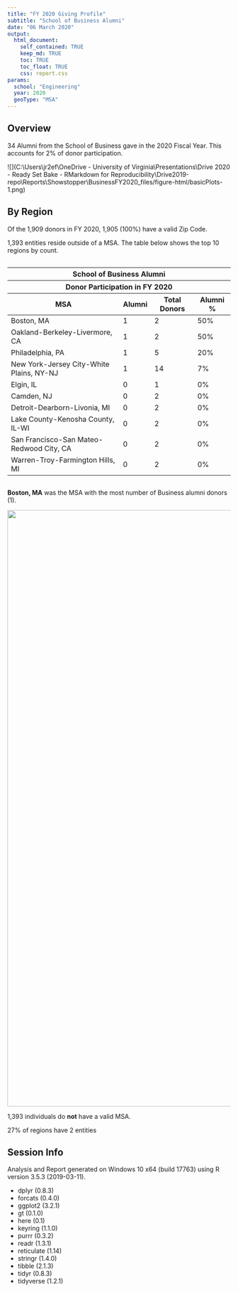 ```yaml
---
title: "FY 2020 Giving Profile"
subtitle: "School of Business Alumni"
date: "06 March 2020"
output: 
  html_document:
    self_contained: TRUE
    keep_md: TRUE
    toc: TRUE
    toc_float: TRUE
    css: report.css
params:
  school: "Engineering"
  year: 2020
  geoType: "MSA"
---
```




<!-- HTML documents can include HTML code in the body of the document, and will render appropriately 
     In this case, we're adding a logo to the header above the table of contents. 
-->

<script>
  /* Add Logo Header using JQuery*/
  $(document).ready(function() {
    $('#TOC').parent().prepend('<div id=\"nav_logo\"><img src=\"https://brand.virginia.edu/sites/default/files/styles/embedded_image_medium_2x/public/2017-08/rev_uva_logo_color.png\"></div>');
  });
</script>

## Overview



34 Alumni from the School of Business gave in the 2020 Fiscal Year. This accounts for 2% of donor participation.




![](C:\Users\jr2ef\OneDrive - University of Virginia\Presentations\Drive 2020 - Ready Set Bake - RMarkdown for Reproducibility\Drive2019-repo\Reports\Showstopper\BusinessFY2020_files/figure-html/basicPlots-1.png)<!-- -->


## By Region



Of the 1,909 donors in FY 2020, 1,905 (100%) have a valid Zip Code.





1,393 entities reside outside of a MSA. The table below shows the top 10 regions by count.

<!--html_preserve--><style>html {
  font-family: -apple-system, BlinkMacSystemFont, 'Segoe UI', Roboto, Oxygen, Ubuntu, Cantarell, 'Helvetica Neue', 'Fira Sans', 'Droid Sans', Arial, sans-serif;
}

#ishzeqjfzr .gt_table {
  display: table;
  border-collapse: collapse;
  margin-left: auto;
  /* table.margin.left */
  margin-right: auto;
  /* table.margin.right */
  color: #333333;
  font-size: 16px;
  /* table.font.size */
  background-color: #FFFFFF;
  /* table.background.color */
  width: auto;
  /* table.width */
  border-top-style: solid;
  /* table.border.top.style */
  border-top-width: 2px;
  /* table.border.top.width */
  border-top-color: #A8A8A8;
  /* table.border.top.color */
  border-bottom-style: solid;
  /* table.border.bottom.style */
  border-bottom-width: 2px;
  /* table.border.bottom.width */
  border-bottom-color: #A8A8A8;
  /* table.border.bottom.color */
}

#ishzeqjfzr .gt_heading {
  background-color: #FFFFFF;
  /* heading.background.color */
  border-bottom-color: #FFFFFF;
  /* table.background.color */
  border-left-style: hidden;
  /* heading.border.lr.style */
  border-left-width: 1px;
  /* heading.border.lr.width */
  border-left-color: #D3D3D3;
  /* heading.border.lr.color */
  border-right-style: hidden;
  /* heading.border.lr.style */
  border-right-width: 1px;
  /* heading.border.lr.width */
  border-right-color: #D3D3D3;
  /* heading.border.lr.color */
}

#ishzeqjfzr .gt_title {
  color: #333333;
  font-size: 125%;
  /* heading.title.font.size */
  font-weight: initial;
  /* heading.title.font.weight */
  padding-top: 4px;
  /* heading.top.padding - not yet used */
  padding-bottom: 4px;
  border-bottom-color: #FFFFFF;
  /* table.background.color */
  border-bottom-width: 0;
}

#ishzeqjfzr .gt_subtitle {
  color: #333333;
  font-size: 85%;
  /* heading.subtitle.font.size */
  font-weight: initial;
  /* heading.subtitle.font.weight */
  padding-top: 0;
  padding-bottom: 4px;
  /* heading.bottom.padding - not yet used */
  border-top-color: #FFFFFF;
  /* table.background.color */
  border-top-width: 0;
}

#ishzeqjfzr .gt_bottom_border {
  border-bottom-style: solid;
  /* heading.border.bottom.style */
  border-bottom-width: 2px;
  /* heading.border.bottom.width */
  border-bottom-color: #D3D3D3;
  /* heading.border.bottom.color */
}

#ishzeqjfzr .gt_column_spanner {
  border-bottom-style: solid;
  border-bottom-width: 2px;
  border-bottom-color: #D3D3D3;
  padding-top: 4px;
  padding-bottom: 4px;
}

#ishzeqjfzr .gt_col_headings {
  border-top-style: solid;
  /* column_labels.border.top.style */
  border-top-width: 2px;
  /* column_labels.border.top.width */
  border-top-color: #D3D3D3;
  /* column_labels.border.top.color */
  border-bottom-style: solid;
  /* column_labels.border.bottom.style */
  border-bottom-width: 2px;
  /* column_labels.border.bottom.width */
  border-bottom-color: #D3D3D3;
  /* column_labels.border.bottom.color */
  border-left-style: none;
  /* column_labels.border.lr.style */
  border-left-width: 1px;
  /* column_labels.border.lr.width */
  border-left-color: #D3D3D3;
  /* column_labels.border.lr.color */
  border-right-style: none;
  /* column_labels.border.lr.style */
  border-right-width: 1px;
  /* column_labels.border.lr.width */
  border-right-color: #D3D3D3;
  /* column_labels.border.lr.color */
}

#ishzeqjfzr .gt_col_heading {
  color: #333333;
  background-color: #FFFFFF;
  /* column_labels.background.color */
  font-size: 100%;
  /* column_labels.font.size */
  font-weight: initial;
  /* column_labels.font.weight */
  text-transform: inherit;
  /* column_labels.text_transform */
  vertical-align: middle;
  padding: 5px;
  margin: 10px;
  overflow-x: hidden;
}

#ishzeqjfzr .gt_sep_right {
  border-right: 5px solid #FFFFFF;
}

#ishzeqjfzr .gt_group_heading {
  padding: 8px;
  /* row_group.padding */
  color: #333333;
  background-color: #FFFFFF;
  /* row_group.background.color */
  font-size: 100%;
  /* row_group.font.size */
  font-weight: initial;
  /* row_group.font.weight */
  text-transform: inherit;
  /* row_group.text_transform */
  border-top-style: solid;
  /* row_group.border.top.style */
  border-top-width: 2px;
  /* row_group.border.top.width */
  border-top-color: #D3D3D3;
  /* row_group.border.top.color */
  border-bottom-style: solid;
  /* row_group.border.bottom.style */
  border-bottom-width: 2px;
  /* row_group.border.bottom.width */
  border-bottom-color: #D3D3D3;
  /* row_group.border.bottom.color */
  border-left-style: none;
  /* row_group.border.left.style */
  border-left-width: 1px;
  /* row_group.border.left.width */
  border-left-color: #D3D3D3;
  /* row_group.border.left.color */
  border-right-style: none;
  /* row_group.border.right.style */
  border-right-width: 1px;
  /* row_group.border.right.width */
  border-right-color: #D3D3D3;
  /* row_group.border.right.color */
  vertical-align: middle;
}

#ishzeqjfzr .gt_empty_group_heading {
  padding: 0.5px;
  color: #333333;
  background-color: #FFFFFF;
  /* row_group.background.color */
  font-size: 100%;
  /* row_group.font.size */
  font-weight: initial;
  /* row_group.font.weight */
  border-top-style: solid;
  /* row_group.border.top.style */
  border-top-width: 2px;
  /* row_group.border.top.width */
  border-top-color: #D3D3D3;
  /* row_group.border.top.color */
  border-bottom-style: solid;
  /* row_group.border.bottom.style */
  border-bottom-width: 2px;
  /* row_group.border.bottom.width */
  border-bottom-color: #D3D3D3;
  /* row_group.border.bottom.color */
  vertical-align: middle;
}

#ishzeqjfzr .gt_striped {
  background-color: rgba(128, 128, 128, 0.05);
  /* row.striping.background_color */
}

#ishzeqjfzr .gt_from_md > :first-child {
  margin-top: 0;
}

#ishzeqjfzr .gt_from_md > :last-child {
  margin-bottom: 0;
}

#ishzeqjfzr .gt_row {
  padding-top: 8px;
  /* data_row.padding */
  padding-bottom: 8px;
  /* data_row.padding */
  padding-left: 5px;
  padding-right: 5px;
  margin: 10px;
  border-top-style: solid;
  /* table_body.hlines.style */
  border-top-width: 1px;
  /* table_body.hlines.width */
  border-top-color: #D3D3D3;
  /* table_body.hlines.color */
  border-left-style: none;
  /* table_body.vlines.style */
  border-left-width: 1px;
  /* table_body.vlines.width */
  border-left-color: #D3D3D3;
  /* table_body.vlines.color */
  border-right-style: none;
  /* table_body.vlines.style */
  border-right-width: 1px;
  /* table_body.vlines.width */
  border-right-color: #D3D3D3;
  /* table_body.vlines.color */
  vertical-align: middle;
  overflow-x: hidden;
}

#ishzeqjfzr .gt_stub {
  color: #333333;
  background-color: #FFFFFF;
  /* stub.background.color */
  font-weight: initial;
  /* stub.font.weight */
  text-transform: inherit;
  /* stub.text_transform */
  border-right-style: solid;
  /* stub.border.style */
  border-right-width: 2px;
  /* stub.border.width */
  border-right-color: #D3D3D3;
  /* stub.border.color */
  padding-left: 12px;
}

#ishzeqjfzr .gt_summary_row {
  color: #333333;
  background-color: #FFFFFF;
  /* summary_row.background.color */
  text-transform: inherit;
  /* summary_row.text_transform */
  padding-top: 8px;
  /* summary_row.padding */
  padding-bottom: 8px;
  /* summary_row.padding */
  padding-left: 5px;
  padding-right: 5px;
}

#ishzeqjfzr .gt_first_summary_row {
  padding-top: 8px;
  /* summary_row.padding */
  padding-bottom: 8px;
  /* summary_row.padding */
  padding-left: 5px;
  padding-right: 5px;
  border-top-style: solid;
  /* summary_row.border.style */
  border-top-width: 2px;
  /* summary_row.border.width */
  border-top-color: #D3D3D3;
  /* summary_row.border.color */
}

#ishzeqjfzr .gt_grand_summary_row {
  color: #333333;
  background-color: #FFFFFF;
  /* grand_summary_row.background.color */
  text-transform: inherit;
  /* grand_summary_row.text_transform */
  padding-top: 8px;
  /* grand_summary_row.padding */
  padding-bottom: 8px;
  /* grand_summary_row.padding */
  padding-left: 5px;
  padding-right: 5px;
}

#ishzeqjfzr .gt_first_grand_summary_row {
  padding-top: 8px;
  /* grand_summary_row.padding */
  padding-bottom: 8px;
  /* grand_summary_row.padding */
  padding-left: 5px;
  padding-right: 5px;
  border-top-style: double;
  /* grand_summary_row.border.style */
  border-top-width: 6px;
  /* grand_summary_row.border.width */
  border-top-color: #D3D3D3;
  /* grand_summary_row.border.color */
}

#ishzeqjfzr .gt_table_body {
  border-top-style: solid;
  /* table_body.border.top.style */
  border-top-width: 2px;
  /* table_body.border.top.width */
  border-top-color: #D3D3D3;
  /* table_body.border.top.color */
  border-bottom-style: solid;
  /* table_body.border.bottom.style */
  border-bottom-width: 2px;
  /* table_body.border.bottom.width */
  border-bottom-color: #D3D3D3;
  /* table_body.border.bottom.color */
}

#ishzeqjfzr .gt_footnotes {
  color: #333333;
  background-color: #FFFFFF;
  /* footnotes.background.color */
  border-bottom-style: none;
  /* footnotes.border.bottom.style */
  border-bottom-width: 2px;
  /* footnotes.border.bottom.width */
  border-bottom-color: #D3D3D3;
  /* footnotes.border.bottom.color */
  border-left-style: none;
  /* footnotes.border.lr.color */
  border-left-width: 2px;
  /* footnotes.border.lr.color */
  border-left-color: #D3D3D3;
  /* footnotes.border.lr.color */
  border-right-style: none;
  /* footnotes.border.lr.color */
  border-right-width: 2px;
  /* footnotes.border.lr.color */
  border-right-color: #D3D3D3;
  /* footnotes.border.lr.color */
}

#ishzeqjfzr .gt_footnote {
  margin: 0px;
  font-size: 90%;
  /* footnotes.font.size */
  padding: 4px;
  /* footnotes.padding */
}

#ishzeqjfzr .gt_sourcenotes {
  color: #333333;
  background-color: #FFFFFF;
  /* source_notes.background.color */
  border-bottom-style: none;
  /* source_notes.border.bottom.style */
  border-bottom-width: 2px;
  /* source_notes.border.bottom.width */
  border-bottom-color: #D3D3D3;
  /* source_notes.border.bottom.color */
  border-left-style: none;
  /* source_notes.border.lr.style */
  border-left-width: 2px;
  /* source_notes.border.lr.style */
  border-left-color: #D3D3D3;
  /* source_notes.border.lr.style */
  border-right-style: none;
  /* source_notes.border.lr.style */
  border-right-width: 2px;
  /* source_notes.border.lr.style */
  border-right-color: #D3D3D3;
  /* source_notes.border.lr.style */
}

#ishzeqjfzr .gt_sourcenote {
  font-size: 90%;
  /* source_notes.font.size */
  padding: 4px;
  /* source_notes.padding */
}

#ishzeqjfzr .gt_left {
  text-align: left;
}

#ishzeqjfzr .gt_center {
  text-align: center;
}

#ishzeqjfzr .gt_right {
  text-align: right;
  font-variant-numeric: tabular-nums;
}

#ishzeqjfzr .gt_font_normal {
  font-weight: normal;
}

#ishzeqjfzr .gt_font_bold {
  font-weight: bold;
}

#ishzeqjfzr .gt_font_italic {
  font-style: italic;
}

#ishzeqjfzr .gt_super {
  font-size: 65%;
}

#ishzeqjfzr .gt_footnote_marks {
  font-style: italic;
  font-size: 65%;
}
</style>
<div id="ishzeqjfzr" style="overflow-x:auto;overflow-y:auto;width:auto;height:auto;"><table class="gt_table">
  <thead class="gt_header">
    <tr>
      <th colspan="4" class="gt_heading gt_title gt_font_normal gt_center" style>School of <strong>Business</strong> Alumni</th>
    </tr>
    <tr>
      <th colspan="4" class="gt_heading gt_subtitle gt_font_normal gt_center gt_bottom_border" style>Donor Participation in FY 2020</th>
    </tr>
  </thead>
  <thead class="gt_col_headings">
    <tr>
      <th class="gt_col_heading gt_columns_bottom_border gt_left" rowspan="1" colspan="1">MSA</th>
      <th class="gt_col_heading gt_columns_bottom_border gt_right" rowspan="1" colspan="1">Alumni</th>
      <th class="gt_col_heading gt_columns_bottom_border gt_right" rowspan="1" colspan="1">Total Donors</th>
      <th class="gt_col_heading gt_columns_bottom_border gt_right" rowspan="1" colspan="1">Alumni %</th>
    </tr>
  </thead>
  <tbody class="gt_table_body">
    <tr>
      <td class="gt_row gt_left">Boston, MA</td>
      <td class="gt_row gt_right">1</td>
      <td class="gt_row gt_right">2</td>
      <td class="gt_row gt_right">50&percnt;</td>
    </tr>
    <tr>
      <td class="gt_row gt_left gt_striped">Oakland-Berkeley-Livermore, CA</td>
      <td class="gt_row gt_right gt_striped">1</td>
      <td class="gt_row gt_right gt_striped">2</td>
      <td class="gt_row gt_right gt_striped">50&percnt;</td>
    </tr>
    <tr>
      <td class="gt_row gt_left">Philadelphia, PA</td>
      <td class="gt_row gt_right">1</td>
      <td class="gt_row gt_right">5</td>
      <td class="gt_row gt_right">20&percnt;</td>
    </tr>
    <tr>
      <td class="gt_row gt_left gt_striped">New York-Jersey City-White Plains, NY-NJ</td>
      <td class="gt_row gt_right gt_striped">1</td>
      <td class="gt_row gt_right gt_striped">14</td>
      <td class="gt_row gt_right gt_striped">7&percnt;</td>
    </tr>
    <tr>
      <td class="gt_row gt_left">Elgin, IL</td>
      <td class="gt_row gt_right">0</td>
      <td class="gt_row gt_right">1</td>
      <td class="gt_row gt_right">0&percnt;</td>
    </tr>
    <tr>
      <td class="gt_row gt_left gt_striped">Camden, NJ</td>
      <td class="gt_row gt_right gt_striped">0</td>
      <td class="gt_row gt_right gt_striped">2</td>
      <td class="gt_row gt_right gt_striped">0&percnt;</td>
    </tr>
    <tr>
      <td class="gt_row gt_left">Detroit-Dearborn-Livonia, MI</td>
      <td class="gt_row gt_right">0</td>
      <td class="gt_row gt_right">2</td>
      <td class="gt_row gt_right">0&percnt;</td>
    </tr>
    <tr>
      <td class="gt_row gt_left gt_striped">Lake County-Kenosha County, IL-WI</td>
      <td class="gt_row gt_right gt_striped">0</td>
      <td class="gt_row gt_right gt_striped">2</td>
      <td class="gt_row gt_right gt_striped">0&percnt;</td>
    </tr>
    <tr>
      <td class="gt_row gt_left">San Francisco-San Mateo-Redwood City, CA</td>
      <td class="gt_row gt_right">0</td>
      <td class="gt_row gt_right">2</td>
      <td class="gt_row gt_right">0&percnt;</td>
    </tr>
    <tr>
      <td class="gt_row gt_left gt_striped">Warren-Troy-Farmington Hills, MI</td>
      <td class="gt_row gt_right gt_striped">0</td>
      <td class="gt_row gt_right gt_striped">2</td>
      <td class="gt_row gt_right gt_striped">0&percnt;</td>
    </tr>
  </tbody>
  
  
</table></div><!--/html_preserve-->

**Boston, MA** was the MSA with the most number of Business alumni donors (1).

<img src="C:/Users/jr2ef/OneDrive - University of Virginia/Presentations/Drive 2020 - Ready Set Bake - RMarkdown for Reproducibility/Drive2019-repo/Reports/Showstopper/BusinessFY2020_files/figure-html/geoHist-1.png" width="1344" />

1,393 individuals do __not__ have a valid MSA.



27% of regions have 2 entities

## Session Info

Analysis and Report generated on Windows 10 x64 (build 17763) using R version 3.5.3 (2019-03-11).

-  dplyr (0.8.3) 
-  forcats (0.4.0) 
-  ggplot2 (3.2.1) 
-  gt (0.1.0) 
-  here (0.1) 
-  keyring (1.1.0) 
-  purrr (0.3.2) 
-  readr (1.3.1) 
-  reticulate (1.14) 
-  stringr (1.4.0) 
-  tibble (2.1.3) 
-  tidyr (0.8.3) 
-  tidyverse (1.2.1) 

<!-- Insert Footnotes Below -->





